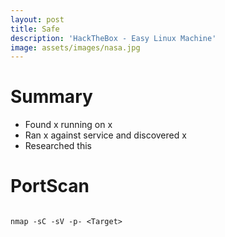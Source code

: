 ```yaml
---
layout: post
title: Safe
description: 'HackTheBox - Easy Linux Machine'
image: assets/images/nasa.jpg
---
```


# Summary
- Found x running on x
- Ran x against service and discovered x
- Researched this

# PortScan
```

nmap -sC -sV -p- <Target>

```
